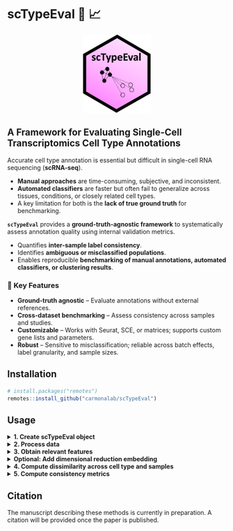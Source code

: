 # scTypeEval :microscope: :chart_with_upwards_trend:

<p align="center">

<img src="docs/scTypeEval_logo.png" height="180"/>

</p>

## A Framework for Evaluating Single-Cell Transcriptomics Cell Type Annotations


Accurate cell type annotation is essential but difficult in single-cell RNA sequencing (**scRNA-seq**).  
- **Manual approaches** are time-consuming, subjective, and inconsistent.  
- **Automated classifiers** are faster but often fail to generalize across tissues, conditions, or closely related cell types.  
- A key limitation for both is the **lack of true ground truth** for benchmarking.  

**`scTypeEval`** provides a **ground-truth-agnostic framework** to systematically assess annotation quality using internal validation metrics.  
- Quantifies **inter-sample label consistency**.  
- Identifies **ambiguous or misclassified populations**.  
- Enables reproducible **benchmarking of manual annotations, automated classifiers, or clustering results**.  

### :key: Key Features  

- **Ground-truth agnostic** – Evaluate annotations without external references.  
- **Cross-dataset benchmarking** – Assess consistency across samples and studies.  
- **Customizable** – Works with Seurat, SCE, or matrices; supports custom gene lists and parameters.  
- **Robust** – Sensitive to misclassification; reliable across batch effects, label granularity, and sample sizes.  

## Installation

``` r
# install.packages("remotes")
remotes::install_github("carmonalab/scTypeEval")
```


## Usage

<details>
<summary><strong>1. Create scTypeEval object</strong></summary>

`scTypeEval` objects accept either a count matrix (rows as genes and columns as cells) and its corresponding metadata, a Seurat object, or a SingleCellExperiment (SCE) object. Metadata is expected to contain annotation labels and sample identifiers.

```r
library(scTypeEval)

# From count matrix and metadata dataframe
sceval <- create.scTypeEval(matrix = count_matrix,
                           metadata = metadata)

# From Seurat object
sceval <- create.scTypeEval(seurat_obj)

# From SCE object
sceval <- create.scTypeEval(sce)
```
</details>


<details>
<summary><strong>2. Process data </strong></summary> 

Process and normalize data stored in an `scTypeEval` object. 

This step aggregates, filters, and normalizes the count matrix, storing results as `DataAssay` objects for single-cell and pseudobulk data.  

```r
# Run data processing on an scTypeEval object
sceval <- Run.ProcessingData(
  scTypeEval = sceval,
  ident = "celltype",        # column in metadata defining identities (e.g. cell type)
  sample = "patient_id",     # column in metadata defining sample IDs
  min.samples = 5,           # minimum samples required to retain a cell type
  min.cells = 10,            # minimum cells required per sample-celltype
)
```

</details>


<details>
<summary><strong>3. Obtain relevant features</strong></summary> 

Extract relevant features such as **highly variable genes (HVGs)** and **cell type marker genes**, or add custom gene lists.
Dissimilarity and subsequently consistency will be evaluated using these features.

```r
# Identify highly variable genes (HVGs)
sceval <- Run.HVG(
  scTypeEval = sceval,
  var.method = "scran",   # method to compute HVGs
  ngenes = 2000,          # number of HVGs to retain
  sample = "patient_id"   # sample-level blocking
)

# Identify marker genes per cell type
sceval <- Run.GeneMarkers(
  scTypeEval = sceval,
  method = "scran.findMarkers", # supported: scran.findMarkers
  ngenes.celltype = 50          # max markers per cell type
)
```

Custom gene list may be also added using `add.GeneList()`.

</details>


<details>
<summary><strong>Optional: Add dimensional reduction embedding</strong></summary> 


Consistency metrics can be measured directly on relevant features selected earlier.  
However, for most methods, their computation in a **low-dimensional space** (e.g., PCA) speeds up the process while yielding very similar results.  

```r
sceval <- Run.PCA(
  scTypeEval = sceval,
  ndim = 30          # number of PCs
)
```

Alternatively, you can insert pre-computed embeddings (e.g., PCA, UMAP, t-SNE) using `add.DimReduction()`.


</details>


<details>
<summary><strong>4. Compute dissimilarity across cell type and samples</strong></summary> 

The function `Run.Dissimilarity()` computes pairwise dissimilarities between cell types across samples stored in a `scTypeEval` object.  
You can choose among several strategies depending on whether you want to compare **cell type pseudobulk profiles**, **cell type single-cell distributions**, or **classification-based matches**.  

**Available methods include:**
- **`Pseudobulk:<distance>`** – computes distances between pseudobulk gene expression profiles.  
  Supported distances: *euclidean*, *cosine*, *pearson*.  
- **`WasserStein`** – computes Wasserstein distances between distributions of cells.  
- **`BestHit:<method>`** – matches cells across groups using a classifier and computes dissimilarities.  
  Supported methods: *Match*, *Score*.  

By default, if `reduction = TRUE`, dissimilarity is computed on dimensional reduction embeddings (e.g. PCA).  
Set `reduction = FALSE` to instead compute dissimilarities on processed expression data.  


```r
# Euclidean distance based on pseudobulk aggregation
sceval <- Run.Dissimilarity(sceval,
                       method = "Pseudobulk:Euclidean",
                       reduction = FALSE) # whether to compute dissimilarities in low dimensional space

# Wasserstein distance on embeddings
sceval <- Run.Dissimilarity(sceval,
                       method = "WasserStein",
                       reduction = TRUE)

# BestHit Match using SingleR classifier
sceval <- Run.Dissimilarity(sceval,
                       method = "BestHit:Match",
                       BestHit.classifier = "SingleR")
```

<details>
<summary>Visualize dissimilarity matrix</summary>

The function `plot.Heatmap()` visualizes dissimilarity matrices stored in a scTypeEval object as annotated heatmaps.
This produces a ggplot2 heatmap with cell types grouped and optionally ordered by similarity or consistency.

```r
plot.Heatmap(sceval,
            dissimilarity.slot = "BestHit:Match",
            sort.consistency = "silhouette",
            sort.similarity = "Pseudobulk:Euclidean")
```

<p align="center">

<img src="docs/dissimilarity_heatmap.png" height="500"/>

</p>

</details>

</details>

<details>
<summary><strong>5. Compute consistency metrics</strong></summary> 

Evaluate inter-sample label consistency.

<details>
<summary>Consistency Metrics</summary>

`scTypeEval` supports a range of **internal validation metrics** to evaluate cell type annotation quality without external ground truth:

- **silhouette** – standard cohesion/separation score per cell type
- **2label.silhouette** – silhouette variant comparing "own type" vs. all others
- **NeighborhoodPurity** – fraction of K nearest neighbors sharing the same cell type
- **ward.PropMatch** – proportion of a cell type in its dominant cluster (Ward-based)
- **Orbital.medoid** – fraction of cells closer to their medoid than any other type’s medoid
- **Average.similarity** – within-cell type similarity relative to other types

Higher values indicate stronger internal consistency. Metrics can be computed per dissimilarity assay for downstream comparison across cell types, metrics, and methods.

</details>

``` r
consis <- get.Consistency(scTypeEval,
                          dissimilarity.slot = "Pseudobulk:Euclidean", # indicate in which dissimilarity space compute metrics
                          Consistency.metric = "silhouette" # choose consistency metric
                          )
```

Example of results table:

| celltype    | measure     | consistency.metric | dissimilarity_method     | ident     |
|------------|------------|------------------|------------------------|-----------|
| CD4.Tn     | -0.03104529 | silhouette       | Pseudobulk:Euclidean   | celltype  |
| CD4.Tstr   | -0.01739486 | silhouette       | Pseudobulk:Euclidean   | celltype  |
| CD4.Tfh    | 0.01741703  | silhouette       | Pseudobulk:Euclidean   | celltype  |
| CD4.Tcm    | 0.04147180  | silhouette       | Pseudobulk:Euclidean   | celltype  |
| CD8.t.Teff | 0.04487724  | silhouette       | Pseudobulk:Euclidean   | celltype  |
| CD4.Tctl   | 0.10953912  | silhouette       | Pseudobulk:Euclidean   | celltype  |
| CD8.Teff   | 0.09775360  | silhouette       | Pseudobulk:Euclidean   | celltype  |
| CD8.Tcm    | 0.10451983  | silhouette       | Pseudobulk:Euclidean   | celltype  |
| CD8.Tn     | 0.13723062  | silhouette       | Pseudobulk:Euclidean   | celltype  |
| CD8.Tstr   | 0.15740846  | silhouette       | Pseudobulk:Euclidean   | celltype  |
| CD4.Th17   | 0.24654894  | silhouette       | Pseudobulk:Euclidean   | celltype  |
| CD8.Tex    | 0.27483708  | silhouette       | Pseudobulk:Euclidean   | celltype  |
| CD4.Treg   | 0.26537602  | silhouette       | Pseudobulk:Euclidean   | celltype  |



</details>


## Citation  

The manuscript describing these methods is currently in preparation. A citation will be provided once the paper is published.  

